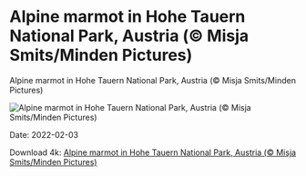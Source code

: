 # Alpine marmot in Hohe Tauern National Park, Austria (© Misja Smits/Minden Pictures)

Alpine marmot in Hohe Tauern National Park, Austria (© Misja Smits/Minden Pictures)

![Alpine marmot in Hohe Tauern National Park, Austria (© Misja Smits/Minden Pictures)](https://bing.com/th?id=OHR.GHDMarmot_EN-US2087184765_UHD.jpg&w=1024&h=576)

Date: 2022-02-03

Download 4k: [Alpine marmot in Hohe Tauern National Park, Austria (© Misja Smits/Minden Pictures)](https://bing.com/th?id=OHR.GHDMarmot_EN-US2087184765_UHD.jpg)

